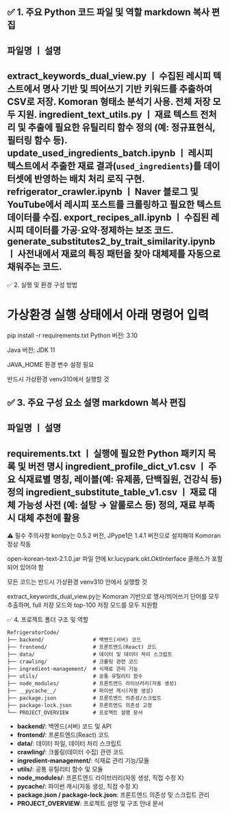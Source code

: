 ✅ 1. 주요 Python 코드 파일 및 역할
markdown
복사
편집
----------------------------------------------------------------------------------------
파일명                                      ㅣ 설명
----------------------------------------------------------------------------------------
extract_keywords_dual_view.py                  ㅣ 수집된 레시피 텍스트에서 명사 기반 및 띄어쓰기 기반 키워드를 추출하여 CSV로 저장. Komoran 형태소 분석기 사용. 전체 저장 모두 지원.
ingredient_text_utils.py                       ㅣ 재료 텍스트 전처리 및 추출에 필요한 유틸리티 함수 정의 (예: 정규표현식, 필터링 함수 등).
update_used_ingredients_batch.ipynb            ㅣ 레시피 텍스트에서 추출한 재료 결과(`used_ingredients`)를 데이터셋에 반영하는 배치 처리 로직 구현.
refrigerator_crawler.ipynb                     ㅣ Naver 블로그 및 YouTube에서 레시피 포스트를 크롤링하고 필요한 텍스트 데이터를 수집.
export_recipes_all.ipynb                       ㅣ 수집된 레시피 데이터를 가공·요약·정제하는 보조 코드.
generate_substitutes2_by_trait_similarity.ipynbㅣ 사전내에서 재료의 특징 패턴을 찾아 대체제를 자동으로 채워주는 코드. 
----------------------------------------------------------------------------------------
✅ 2. 실행 및 환경 구성 방법
# 가상환경 실행 상태에서 아래 명령어 입력
pip install -r requirements.txt
Python 버전: 3.10

Java 버전: JDK 11

JAVA_HOME 환경 변수 설정 필요

반드시 가상환경 venv310에서 실행할 것

✅ 3. 주요 구성 요소 설명
markdown
복사
편집
----------------------------------------------------------------------------------------
파일명                                         ㅣ 설명
----------------------------------------------------------------------------------------
requirements.txt                               ㅣ 실행에 필요한 Python 패키지 목록 및 버전 명시
ingredient_profile_dict_v1.csv                 ㅣ 주요 식재료별 명칭, 레이블(예: 유제품, 단백질원, 건강식 등) 정의
ingredient_substitute_table_v1.csv             ㅣ 재료 대체 가능성 사전 (예: 설탕 → 알룰로스 등) 정의, 재료 부족 시 대체 추천에 활용
----------------------------------------------------------------------------------------
⚠️ 필수 주의사항
konlpy는 0.5.2 버전, JPype1은 1.4.1 버전으로 설치해야 Komoran 정상 작동

open-korean-text-2.1.0.jar 파일 안에 kr.lucypark.okt.OktInterface 클래스가 포함되어 있어야 함

모든 코드는 반드시 가상환경 venv310 안에서 실행할 것

extract_keywords_dual_view.py는 Komoran 기반으로 명사/띄어쓰기 단어를 모두 추출하며, full 저장 모드와 top-100 저장 모드를 모두 지원함

✅ 4. 프로젝트 폴더 구조 및 역할

```
RefrigeratorCode/
├── backend/                # 백엔드(서버) 코드
├── frontend/               # 프론트엔드(React) 코드
├── data/                   # 데이터 및 데이터 처리 스크립트
├── crawling/               # 크롤링 관련 코드
├── ingredient-management/  # 식재료 관리 기능
├── utils/                  # 공통 유틸리티 함수
├── node_modules/           # 프론트엔드 라이브러리(자동 생성)
├── __pycache__/            # 파이썬 캐시(자동 생성)
├── package.json            # 프론트엔드 의존성/스크립트
├── package-lock.json       # 프론트엔드 의존성 고정
└── PROJECT_OVERVIEW        # 프로젝트 설명 문서
```

- **backend/**: 백엔드(서버) 코드 및 API
- **frontend/**: 프론트엔드(React) 코드
- **data/**: 데이터 파일, 데이터 처리 스크립트
- **crawling/**: 크롤링(데이터 수집) 관련 코드
- **ingredient-management/**: 식재료 관리 기능/모듈
- **utils/**: 공통 유틸리티 함수 및 모듈
- **node_modules/**: 프론트엔드 라이브러리(자동 생성, 직접 수정 X)
- **__pycache__/**: 파이썬 캐시(자동 생성, 직접 수정 X)
- **package.json / package-lock.json**: 프론트엔드 의존성 및 스크립트 관리
- **PROJECT_OVERVIEW**: 프로젝트 설명 및 구조 안내 문서

